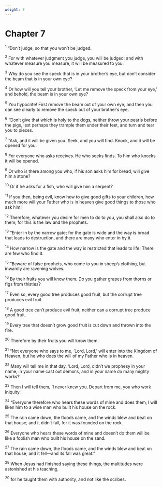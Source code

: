 ```yaml
---
weight: 7
---
```


# Chapter 7

<sup>1</sup> “Don’t judge, so that you won’t be judged. 

<sup>2</sup> For with whatever judgment you judge, you will be judged; and with whatever measure you measure, it will be measured to you. 

<sup>3</sup> Why do you see the speck that is in your brother’s eye, but don’t consider the beam that is in your own eye? 

<sup>4</sup> Or how will you tell your brother, ‘Let me remove the speck from your eye,’ and behold, the beam is in your own eye? 

<sup>5</sup> You hypocrite! First remove the beam out of your own eye, and then you can see clearly to remove the speck out of your brother’s eye. 

<sup>6</sup> “Don’t give that which is holy to the dogs, neither throw your pearls before the pigs, lest perhaps they trample them under their feet, and turn and tear you to pieces. 

<sup>7</sup> “Ask, and it will be given you. Seek, and you will find. Knock, and it will be opened for you. 

<sup>8</sup> For everyone who asks receives. He who seeks finds. To him who knocks it will be opened. 

<sup>9</sup> Or who is there among you who, if his son asks him for bread, will give him a stone? 

<sup>10</sup> Or if he asks for a fish, who will give him a serpent? 

<sup>11</sup> If you then, being evil, know how to give good gifts to your children, how much more will your Father who is in heaven give good things to those who ask him! 

<sup>12</sup> Therefore, whatever you desire for men to do to you, you shall also do to them; for this is the law and the prophets. 

<sup>13</sup> “Enter in by the narrow gate; for the gate is wide and the way is broad that leads to destruction, and there are many who enter in by it. 

<sup>14</sup> How narrow is the gate and the way is restricted that leads to life! There are few who find it. 

<sup>15</sup> “Beware of false prophets, who come to you in sheep’s clothing, but inwardly are ravening wolves. 

<sup>16</sup> By their fruits you will know them. Do you gather grapes from thorns or figs from thistles? 

<sup>17</sup> Even so, every good tree produces good fruit, but the corrupt tree produces evil fruit. 

<sup>18</sup> A good tree can’t produce evil fruit, neither can a corrupt tree produce good fruit. 

<sup>19</sup> Every tree that doesn’t grow good fruit is cut down and thrown into the fire. 

<sup>20</sup> Therefore by their fruits you will know them. 

<sup>21</sup> “Not everyone who says to me, ‘Lord, Lord,’ will enter into the Kingdom of Heaven, but he who does the will of my Father who is in heaven. 

<sup>22</sup> Many will tell me in that day, ‘Lord, Lord, didn’t we prophesy in your name, in your name cast out demons, and in your name do many mighty works?’ 

<sup>23</sup> Then I will tell them, ‘I never knew you. Depart from me, you who work iniquity.’ 

<sup>24</sup> “Everyone therefore who hears these words of mine and does them, I will liken him to a wise man who built his house on the rock. 

<sup>25</sup> The rain came down, the floods came, and the winds blew and beat on that house; and it didn’t fall, for it was founded on the rock. 

<sup>26</sup> Everyone who hears these words of mine and doesn’t do them will be like a foolish man who built his house on the sand. 

<sup>27</sup> The rain came down, the floods came, and the winds blew and beat on that house; and it fell—and its fall was great.” 

<sup>28</sup> When Jesus had finished saying these things, the multitudes were astonished at his teaching, 

<sup>29</sup> for he taught them with authority, and not like the scribes. 


